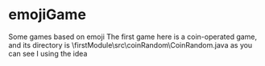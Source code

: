 # emojiGame
Some games based on emoji
The first game here is a coin-operated game, and its directory is \firstModule\src\coinRandom\CoinRandom.java
as you can see I using the idea
